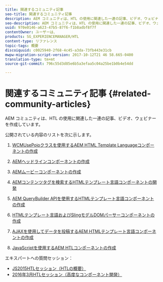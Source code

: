 ```yaml
---
title: 関連するコミュニティ記事
seo-title: 関連するコミュニティ記事
description: AEM コミュニティは、HTL の使用に関連した一連の記事、ビデオ、ウェビナーを作成しています。
seo-description: AEM コミュニティは、HTL の使用に関連した一連の記事、ビデオ、ウェビナーを作成しています。
uuid: 970e0146-a623-47b5-87f6-f1b8adbf8f7f
contentOwner: ユーザーは、
products: SG_EXPERIENCEMANAGER/HTL
content-type: リファレンス
topic-tags: 概要
discoiquuid: c0025940-2f68-4c45-a3da-73fb443e31cb
mwpw-migration-script-version: 2017-10-12T21 46 58.665-0400
translation-type: tm+mt
source-git-commit: 796c55d3d85e6b5a3efaa5c04a25be1b0b4e54dd

---
```



# 関連するコミュニティ記事 {#related-community-articles}

AEM コミュニティは、HTL の使用に関連した一連の記事、ビデオ、ウェビナーを作成しています。

公開されている内容のリストを次に示します。

1. [WCMUsePojoクラスを使用するAEM HTML Template Languageコンポーネントの作成](https://helpx.adobe.com/experience-manager/using/first_htl_WCMUsePojo.html)

1. [AEMヘッドラインコンポーネントの作成](https://helpx.adobe.com/experience-manager/using/aem_headline.html)
1. [AEMムービーコンポーネントの作成](https://helpx.adobe.com/experience-manager/using/movie.html)
1. [AEMコンテンツタグを検索するHTMLテンプレート言語コンポーネントの開発](https://helpx.adobe.com/experience-manager/using/tagmanager-api-htl.html)
1. [AEM QueryBuilder APIを使用するHTMLテンプレート言語コンポーネントの作成](https://helpx.adobe.com/experience-manager/using/htl_querybuilder.html)
1. [HTMLテンプレート言語およびSlingモデルDOMパーサーコンポーネントの作成](https://helpx.adobe.com/experience-manager/using/domparser.html)
1. [AJAXを使用してデータを投稿するAEM HTMLテンプレート言語コンポーネントの作成](https://helpx.adobe.com/experience-manager/using/htl_ajax.html)
1. [JavaScriptを使用するAEM HTLコンポーネントの作成](https://helpx.adobe.com/experience-manager/using/htl_js.html)

エキスパートへの質問セッション：

* [JS2015HTLセッション（HTLの概要）](http://scottsdigitalcommunity.blogspot.ca/2015/01/upcoming-sessions-of-ask-aem-community.html)
* [2016年3月HTLセッション（高度なコンポーネント開発）](http://scottsdigitalcommunity.blogspot.ca/2016/03/ask-aem-community-experts-deep-dive.html)


